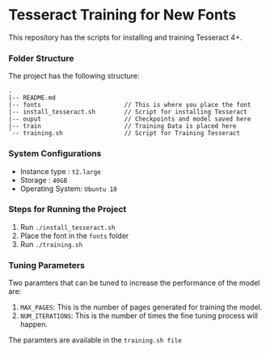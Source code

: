 # Tesseract Training for New Fonts

This repository has the scripts for installing and training Tesseract 4+. 

### Folder Structure
The project has the following structure:
```angular2
.
|-- README.md
|-- fonts                       // This is where you place the font
|-- install_tesseract.sh        // Script for installing Tesseract
|-- ouput                       // Checkpoints and model saved here
|-- train                       // Training Data is placed here
`-- training.sh                 // Script for Training Tesseract

```

### System Configurations
- Instance type   : `t2.large` 
- Storage         : `40GB`
- Operating System: `Ubuntu 18`

### Steps for Running the Project

1. Run `./install_tesseract.sh`
2. Place the font in the `fonts` folder
3. Run `./training.sh`

### Tuning Parameters
Two paramters that can be tuned to increase the performance of the model are:
1. `MAX_PAGES`: This is the number of pages generated for training the model.
2. `NUM_ITERATIONS`: This is the number of times the fine tuning process will happen.

The paramters are available in the `training.sh file`

